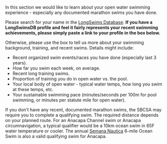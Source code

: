 In this section we would like to learn about your open water swimming experience - especially any documented marathon swims you have done.

Please search for your name in the <a href="https://longswims.com/" target="_blank">LongSwims Database</a>. **If you have a LongSwimsDB profile and feel it fairly represents your recent swimming achievements, please simply paste a link to your profile in the box below.**

Otherwise, please use the box to tell us more about your swimming background, training, and recent swims. Details might include:

- Recent organized swim events/races you have done (especially last 3 years).
- How far you swim each week, on average.
- Recent long training swims.
- Proportion of training you do in open water vs. the pool.
- Your local body of open water - typical water temps, how long you swim at these temps, etc.
- Your sustainable swimming pace (minutes/seconds per 100m for pool swimming, or minutes per statute mile for open water).

If you don't have any recent, documented marathon swims, the SBCSA may require you to complete a qualifying swim. The required distance depends on your planned route. For an Anacapa Channel swim or Anacapa circumnavigation, a typical qualifier would be a 10km ocean swim in 65F water temperature or cooler. The annual [Semana Nautica](https://semananautica.com) 6-mile Ocean Swim is also a valid qualifying swim for Anacapa.
